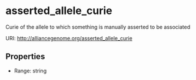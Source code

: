 # asserted_allele_curie

Curie of the allele to which something is manually asserted to be associated

URI: http://alliancegenome.org/asserted_allele_curie



<!-- no inheritance hierarchy -->


## Properties

 * Range: string


